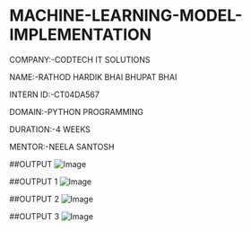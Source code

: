 # MACHINE-LEARNING-MODEL-IMPLEMENTATION
COMPANY:-CODTECH IT SOLUTIONS

NAME:-RATHOD HARDIK BHAI BHUPAT BHAI

INTERN ID:-CT04DA567

DOMAIN:-PYTHON PROGRAMMING

DURATION:-4 WEEKS

MENTOR:-NEELA SANTOSH

##OUTPUT 
![Image](https://github.com/user-attachments/assets/aab6c957-65bb-4c33-973f-3c427c2f4ec0)


##OUTPUT 1
![Image](https://github.com/user-attachments/assets/233e74fc-0916-4a7a-9623-01710d1ddcbe)


##OUTPUT 2
![Image](https://github.com/user-attachments/assets/7a7b9005-3504-49f2-b1ea-d22591655edf)


##OUTPUT 3
![Image](https://github.com/user-attachments/assets/e9eeff72-c9c1-4c12-a2c7-8f972960a65a)
